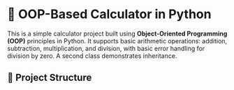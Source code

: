 # 🧮 OOP-Based Calculator in Python

This is a simple calculator project built using **Object-Oriented Programming (OOP)** principles in Python. It supports basic arithmetic operations: addition, subtraction, multiplication, and division, with basic error handling for division by zero. A second class demonstrates inheritance.

## 📁 Project Structure

